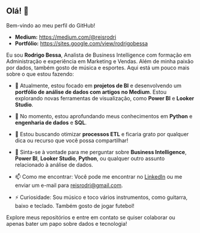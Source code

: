 ## Olá! 👋

Bem-vindo ao meu perfil do GitHub!

- **Medium:** https://medium.com/@reisrodri
- **Portfólio:** https://sites.google.com/view/rodrigobessa

Eu sou **Rodrigo Bessa**, Analista de Business Intelligence com formação em Administração e experiência em Marketing e Vendas. Além de minha paixão por dados, também gosto de música e esportes. Aqui está um pouco mais sobre o que estou fazendo:

- 🔭 Atualmente, estou focado em **projetos de BI** e desenvolvendo um **portfólio de análise de dados com artigos no Medium**. Estou explorando novas ferramentas de visualização, como **Power BI** e **Looker Studio**.

- 🌱 No momento, estou aprofundando meus conhecimentos em **Python** e **engenharia de dados** e **SQL**.

- 🤔 Estou buscando otimizar **processos ETL** e ficaria grato por qualquer dica ou recurso que você possa compartilhar!

- 💬 Sinta-se à vontade para me perguntar sobre **Business Intelligence**, **Power BI**, **Looker Studio**, **Python**, ou qualquer outro assunto relacionado à análise de dados.

- 📫 Como me encontrar: Você pode me encontrar no [LinkedIn](https://www.linkedin.com/in/bessarodrigo) ou me enviar um e-mail para [reisrodri@gmail.com](mailto:reisrodri@gmail.com).

- ⚡ Curiosidade: Sou músico e toco vários instrumentos, como guitarra, baixo e teclado. Também gosto de jogar futebol!

Explore meus repositórios e entre em contato se quiser colaborar ou apenas bater um papo sobre dados e tecnologia!
